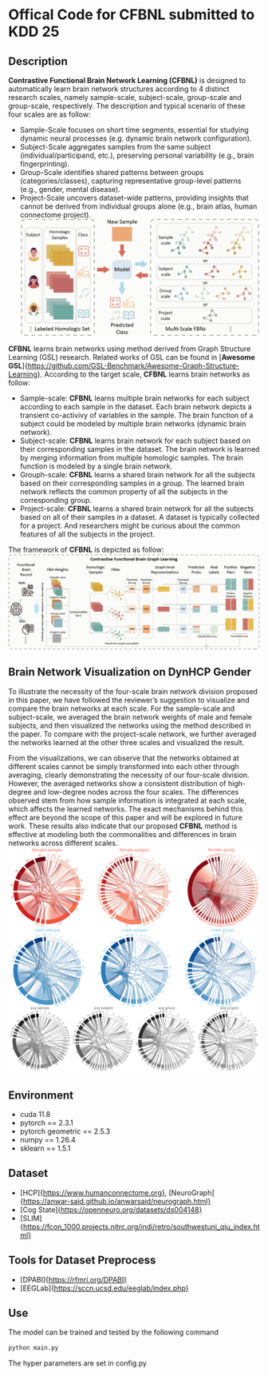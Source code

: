 # **Offical Code for CFBNL submitted to KDD 25**

## Description
**Contrastive Functional Brain Network Learning (CFBNL)** is designed to automatically learn brain network structures according to 4 distinct research scales, namely sample-scale, subject-scale, group-scale and group-scale, respectively. The description and typical scenario of these four scales are as follow:
- Sample-Scale focuses on short time segments, essential for studying dynamic neural processes (e.g. dynamic brain network configuration).
- Subject-Scale aggregates samples from the same subject (individual/participand, etc.), preserving personal variability (e.g., brain fingerprinting).
- Group-Scale identifies shared patterns between groups (categories/classes), capturing representative group-level patterns (e.g., gender, mental disease).
- Project-Scale uncovers dataset-wide patterns, providing insights that cannot be derived from individual groups alone (e.g., brain atlas, human connectome project).
![Research Scales](./Scene.png)

**CFBNL** learns brain networks using method derived from Graph Structure Learning (GSL) research. Related works of GSL can be found in [**Awesome GSL**]{https://github.com/GSL-Benchmark/Awesome-Graph-Structure-Learning}. According to the target scale, **CFBNL** learns brain networks as follow:
- Sample-scale: **CFBNL** learns multiple brain networks for each subject according to each sample in the dataset. Each brain network depicts a transient co-activivy of variables in the sample. The brain function of a subject could be modeled by multiple brain networks (dynamic brain network).
- Subject-scale: **CFBNL** learns brain network for each subject based on their corresponding samples in the dataset. The brain network is learned by merging information from multiple homologic samples. The brain function is modeled by a single brain network.
- Grouph-scale: **CFBNL** learns a shared brain network for all the subjects based on their corresponding samples in a group. The learned brain network reflects the common property of all the subjects in the corresponding group.
- Project-scale: **CFBNL** learns a shared brain network for all the subjects based on all of their samples in a dataset. A dataset is typically collected for a project. And researchers might be curious about the common features of all the subjects in the project.

The framework of **CFBNL** is depicted as follow:
![CFBNL](./Frame.png)

## Brain Network Visualization on DynHCP Gender
To illustrate the necessity of the four-scale brain network division proposed in this paper, we have followed the reviewer’s suggestion to visualize and compare the brain networks at each scale. For the sample-scale and subject-scale, we averaged the brain network weights of male and female subjects, and then visualized the networks using the method described in the paper. To compare with the project-scale network, we further averaged the networks learned at the other three scales and visualized the result. 

From the visualizations, we can observe that the networks obtained at different scales cannot be simply transformed into each other through averaging, clearly demonstrating the necessity of our four-scale division. However, the averaged networks show a consistent distribution of high-degree and low-degree nodes across the four scales. The differences observed stem from how sample information is integrated at each scale, which affects the learned networks. The exact mechanisms behind this effect are beyond the scope of this paper and will be explored in future work. These results also indicate that our proposed **CFBNL** method is effective at modeling both the commonalities and differences in brain networks across different scales.
![BNVis](./NetViz.png)


## Environment
- cuda 11.8
- pytorch == 2.3.1
- pytorch geometric == 2.5.3
- numpy == 1.26.4
- sklearn == 1.5.1

## Dataset
- [HCP]{https://www.humanconnectome.org}, [NeuroGraph]{https://anwar-said.github.io/anwarsaid/neurograph.html}
- [Cog State]{https://openneuro.org/datasets/ds004148}
- [SLIM]{https://fcon_1000.projects.nitrc.org/indi/retro/southwestuni_qiu_index.html}

## Tools for Dataset Preprocess
- [DPABI]{https://rfmri.org/DPABI}
- [EEGLab]{https://sccn.ucsd.edu/eeglab/index.php}

## Use
The model can be trained and tested by the following command
```bash
python main.py
```

The hyper parameters are set in config.py
